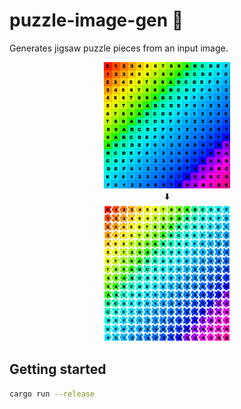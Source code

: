 # puzzle-image-gen 🧩

Generates jigsaw puzzle pieces from an input image.

<div align="center">
<img width="40%" src="./test-images//uv.jpg" alt="input image" />
<div>⬇️</div>
<img width="40%" src="./docs/example-output.png" alt="output image" />
</div>

## Getting started

```bash
cargo run --release
```

